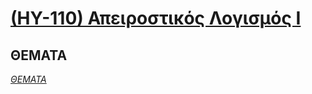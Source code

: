 # [(ΗΥ-110) Απειροστικός Λογισμός Ι](http://www.csd.uoc.gr/~hy110/)

## ΘΕΜΑΤΑ
_[ΘΕΜΑΤΑ](https://github.com/keybraker/Computer-Science-Department-Wiki/tree/master/ΜΑΘΗΜΑΤΑ/ΗΥ-110/ΘΕΜΑΤΑ)_
